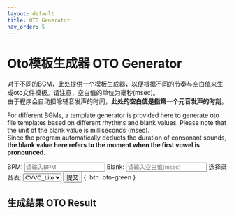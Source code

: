 ```yaml
---
layout: default
title: OTO Generator
nav_order: 5
--- 
```

# Oto模板生成器 OTO Generator

对于不同的BGM，此处提供一个模板生成器，以便根据不同的节奏与空白值来生成oto文件模板。请注意，空白值的单位为毫秒(msec)。  
由于程序会自动扣除辅音发声的时间，**此处的空白值是指第一个元音发声的时刻**。  

For different BGMs, a template generator is provided here to generate oto file templates based on different rhythms and blank values. Please note that the unit of the blank value is milliseconds (msec).   
Since the program automatically deducts the duration of consonant sounds, **the blank value here refers to the moment when the first vowel is pronounced**.  

<form id="myForm">  
  <label for="BPM">BPM:</label>  
  <input type="text" name="BPM" id="BPM" placeholder="请输入BPM">    
  <label for="blank">Blank:</label>  
  <input type="text" name="blank" id="blank" placeholder="请输入空白值(msec)">  
  <label for="type">选择录音表:</label>  
  <select id="type" name="type">  
    <option value="Lite">CVVC_Lite</option>  
    <option value="Full">CVVC_Full</option>  
    <option value="VCV">VCV</option>  
  </select>  
  <input type="submit" class="btn" onclick="event.preventDefault(); generateOTO();" value="提交">  { .btn .btn-green }
</form>  

## 生成结果 OTO Result

<pre id="output"></pre>  
<script src="converter.js"></script> 